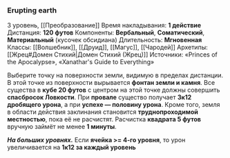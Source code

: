 ### Erupting earth
3 уровень, [[Преобразование]]
Время накладывания: **1 действие**
Дистанция: **120 футов**
Компоненты: **Вербальный**, **Соматический**, **Материальный** (кусочек обсидиана)
Длительность: **Мгновенная**
Классы: [[Волшебник]], [[Друид]], [[Магус]], [[Чародей]]
Архетипы: [[Жрец#Домен Стихий|Домен Стихий (Жрец)]]
Источники: «Princes of the Apocalypse», «Xanathar's Guide to Everything»

Выберите точку на поверхности земли, видимую в пределах дистанции. В этой точке из поверхности вырывается **фонтан земли и камня**. Все существа в **кубе 20 футов** с центром на этой точке должны совершить **спасбросок Ловкости**. При **провале** существо получает **3к12 дробящего урона**, а при **успехе — половину урона**. Кроме того, земля в области действия заклинания становится **труднопроходимой местностью**, пока её не расчистят. Расчистка **квадрата 5 футов** вручную займёт не менее **1 минуты**.

**_На больших уровнях._** Если **ячейка >= 4-го уровня**, то урон увеличивается на **1к12 за каждый уровень**